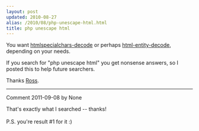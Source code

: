 ```yaml
---
layout: post
updated: 2010-08-27
alias: /2010/08/php-unescape-html.html
title: php unescape html
---
```

<p>
You want <a href="http://us2.php.net/manual/en/function.htmlspecialchars-decode.php">htmlspecialchars-decode</a> or perhaps <a href="http://us2.php.net/manual/en/function.html-entity-decode.php">html-entity-decode</a>, depending on your needs.
</p>
<p>If you search for "php unescape html" you get nonsense answers, so I posted this to help future searchers.</p>
<p>Thanks <a href="http://ross-snyder.com/">Ross</a>.

*****
Comment 2011-09-08 by None

That&#39;s exactly what I searched -- thanks!<br /><br />P.S. you&#39;re result #1 for it :)
